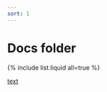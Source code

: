 ```yaml
---
sort: 1
---
```


# Docs folder

{% include list.liquid all=true %}

[text](docs\folder1\folder2\file1.md)